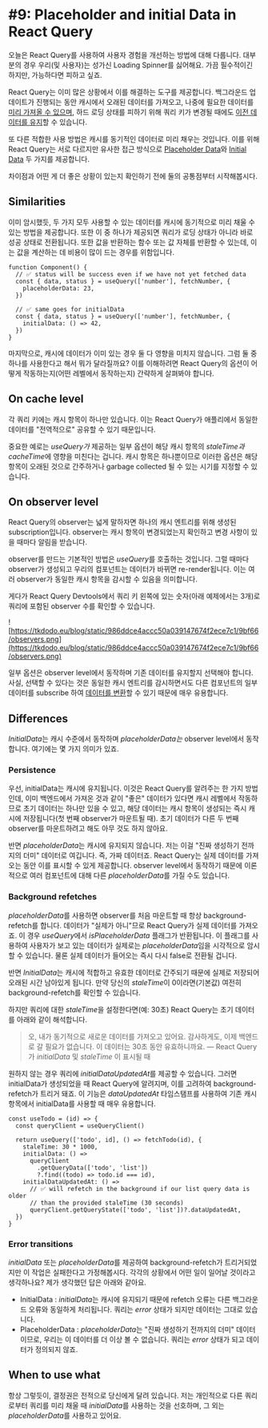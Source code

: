 # #9: Placeholder and initial Data in React Query

오늘은 React Query를 사용하여 사용자 경험을 개선하는 방법에 대해 다룹니다. 대부분의 경우 우리(및 사용자)는 성가신 Loading Spinner를 싫어해요. 가끔 필수적이긴 하지만, 가능하다면 피하고 싶죠.

React Query는 이미 많은 상황에서 이를 해결하는 도구를 제공합니다. 백그라운드 업데이트가 진행되는 동안 캐시에서 오래된 데이터를 가져오고, 나중에 필요한 데이터를 [미리 가져올 수 있으며](https://react-query.tanstack.com/guides/prefetching), 하드 로딩 상태를 피하기 위해 쿼리 키가 변경될 때에도 [이전 데이터를 유지](https://react-query.tanstack.com/guides/paginated-queries#better-paginated-queries-with-keeppreviousdata)할 수 있습니다.

또 다른 적합한 사용 방법은 캐시를 동기적인 데이터로 미리 채우는 것입니다. 이를 위해 React Query는 서로 다르지만 유사한 접근 방식으로 [Placeholder Data](https://react-query.tanstack.com/guides/placeholder-query-data)와 [Initial Data](https://react-query.tanstack.com/guides/initial-query-data) 두 가지를 제공합니다.

차이점과 어떤 게 더 좋은 상황이 있는지 확인하기 전에 둘의 공통점부터 시작해봅시다.

## **Similarities**

이미 암시했듯, 두 가지 모두 사용할 수 있는 데이터를 캐시에 동기적으로 미리 채울 수 있는 방법을 제공합니다. 또한 이 중 하나가 제공되면 쿼리가 로딩 상태가 아니라 바로 성공 상태로 전환됩니다. 또한 값을 반환하는 함수 또는 값 자체를 반환할 수 있는데, 이는 값을 계산하는 데 비용이 많이 드는 경우를 위함입니다.

```tsx
function Component() {
  // ✅ status will be success even if we have not yet fetched data
  const { data, status } = useQuery(['number'], fetchNumber, {
    placeholderData: 23,
  })

  // ✅ same goes for initialData
  const { data, status } = useQuery(['number'], fetchNumber, {
    initialData: () => 42,
  })
}
```

마지막으로, 캐시에 데이터가 이미 있는 경우 둘 다 영향을 미치지 않습니다. 그럼 둘 중 하나를 사용한다고 해서 뭐가 달라질까요? 이를 이해하려면 React Query의 옵션이 어떻게 작동하는지(어떤 레벨에서 동작하는지) 간략하게 살펴봐야 합니다.

## **On cache level**

각 쿼리 키에는 캐시 항목이 하나만 있습니다. 이는 React Query가 애플리에서 동일한 데이터를 "전역적으로" 공유할 수 있기 때문입니다.

중요한 예로는 *useQuery가* 제공하는 일부 옵션이 해당 캐시 항목의 *staleTime과 cacheTime*에 영향을 미친다는 겁니다.  캐시 항목은 하나뿐이므로 이러한 옵션은 해당 항목이 오래된 것으로 간주하거나 garbage collected 될 수 있는 시기를 지정할 수 있습니다.

## **On observer level**

React Query의 observer는 넓게 말하자면 하나의 캐시 엔트리를 위해 생성된 subscription입니다. observer는 캐시 항목이 변경되었는지 확인하고 변경 사항이 있을 때마다 알림을 받습니다.

observer를 만드는 기본적인 방법은 *useQuery*를 호출하는 것입니다. 그럴 때마다 observer가 생성되고 우리의 컴포넌트는 데이터가 바뀌면 re-render됩니다. 이는 여러 observer가 동일한 캐시 항목을 감시할 수 있음을 의미합니다.

게다가 React Query Devtools에서 쿼리 키 왼쪽에 있는 숫자(아래 예제에서는 3개)로 쿼리에 포함된 observer 수를 확인할 수 있습니다.

![https://tkdodo.eu/blog/static/986ddce4accc50a039147674f2ece7c1/9bf66/observers.png](https://tkdodo.eu/blog/static/986ddce4accc50a039147674f2ece7c1/9bf66/observers.png)

일부 옵션은 observer level에서 동작하며 기존 데이터를 유지할지 선택해야 합니다. 사실, 선택할 수 있다는 것은 동일한 캐시 엔트리를 감시하면서도 다른 컴포넌트의 일부 데이터를 subscribe 하여 [데이터를 변환](https://tkdodo.eu/blog/react-query-data-transformations#3-using-the-select-option)할 수 있기 때문에 매우 유용합니다.

## **Differences**

*InitialData*는 캐시 수준에서 동작하며 *placeholderData는* observer level에서 동작합니다. 여기에는 몇 가지 의미가 있죠.

### **Persistence**

우선, initialData는 캐시에 유지됩니다. 이것은 React Query를 알려주는 한 가지 방법인데, 이미 백엔드에서 가져온 것과 같이 "좋은" 데이터가 있다면 캐시 레벨에서 작동하므로 초기 데이터는 하나만 있을 수 있고, 해당 데이터는 캐시 항목이 생성되는 즉시 캐시에 저장됩니다(첫 번째 observer가 마운트될 때). 초기 데이터가 다른 두 번째 observer를 마운트하려고 해도 아무 것도 하지 않아요.

반면 *placeholderData*는 캐시에 유지되지 않습니다. 저는 이걸 "진짜 생성하기 전까지의 더미" 데이터로 여깁니다. 즉, 가짜 데이터죠. React Query는 실제 데이터를 가져오는 동안 이를 표시할 수 있게 제공합니다. observer level에서 동작하기 때문에 이론적으로 여러 컴포넌트에 대해 다른 *placeholderData*를 가질 수도 있습니다.

### **Background refetches**

*placeholderData*를 사용하면 observer를 처음 마운트할 때 항상 background-refetch를 합니다. 데이터가 "실제가 아니"므로 React Query가 실제 데이터를 가져오죠. 이 경우 *useQuery*에서 *isPlaceholderData* 플래그가 반환됩니다. 이 플래그를 사용하여 사용자가 보고 있는 데이터가 실제로는 *placeholderData*임을 시각적으로 암시할 수 있습니다. 물론 실제 데이터가 들어오는 즉시 다시 false로 전환될 겁니다.

반면 *InitialData*는 캐시에 적합하고 유효한 데이터로 간주되기 때문에 실제로 저장되어 오래된 시간 남아있게 됩니다. 만약 당신의 *staleTime*이 0이라면(기본값) 여전히 background-refetch를 확인할 수 있습니다.

하지만 쿼리에 대한 *staleTime*을 설정한다면(예: 30초) React Query는 초기 데이터를 아래와 같이 해석합니다.

> 오, 내가 동기적으로 새로운 데이터를 가져오고 있어요. 감사하게도, 이제 백엔드로 갈 필요가 없습니다. 이 데이터는 30초 동안 유효하니까요.
— React Query가 *initialData* 및 *staleTime* 이 표시될 때
> 

원하지 않는 경우 쿼리에 *initialDataUpdatedAt*를 제공할 수 있습니다. 그러면 initialData가 생성되었을 때 React Query에 알려지며, 이를 고려하여 background-refetch가 트리거 돼죠. 이 기능은 *dataUpdatedAt* 타임스탬프를 사용하여 기존 캐시 항목에서 initialData를 사용할 때 매우 유용합니다.

```tsx
const useTodo = (id) => {
  const queryClient = useQueryClient()

  return useQuery(['todo', id], () => fetchTodo(id), {
    staleTime: 30 * 1000,
    initialData: () =>
      queryClient
        .getQueryData(['todo', 'list'])
        ?.find((todo) => todo.id === id),
    initialDataUpdatedAt: () =>
      // ✅ will refetch in the background if our list query data is older
      // than the provided staleTime (30 seconds)
      queryClient.getQueryState(['todo', 'list'])?.dataUpdatedAt,
  })
}
```

### **Error transitions**

*initialData* 또는 *placeholderData*를 제공하여 background-refetch가 트리거되었지만 이 작업은 실패한다고 가정해봅시다. 각각의 상황에서 어떤 일이 일어날 것이라고 생각하나요? 제가 생각했던 답은 아래와 같아요.

- InitialData : *initialData*는 캐시에 유지되기 때문에 refetch 오류는 다른 백그라운드 오류와 동일하게 처리됩니다. 쿼리는 *error* 상태가 되지만 데이터는 그대로 있습니다.
- PlaceholderData : *placeholderData*는 "진짜 생성하기 전까지의 더미" 데이터이므로, 우리는 이 데이터를 더 이상 볼 수 없습니다. 쿼리는 *error* 상태가 되고 데이터가 정의되지 않죠.

## **When to use what**

항상 그렇듯이, 결정권은 전적으로 당신에게 달려 있습니다. 저는 개인적으로 다른 쿼리로부터 쿼리를 미리 채울 때 *initialData*를 사용하는 것을 선호하며, 그 외는 *placeholderData*를 사용하고 있어요.